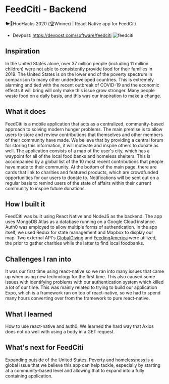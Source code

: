 # FeedCiti - Backend
🐦📱HooHacks 2020 (🏆Winner) | React Native app for FeedCiti
- Devpost: https://devpost.com/software/feedciti
![feedciti](https://i.imgur.com/DVya4LZ.png)
## Inspiration
In the United States alone, over 37 million people (including 11 million children) were not able to consistently provide food for their families in 2019. The United States is on the lower end of the poverty spectrum in comparison to many other underdeveloped countries. This is extremely alarming and tied with the recent outbreak of COVID-19 and the economic effects it will bring will only make this issue grow stronger. Many people waste food on a daily basis, and this was our inspiration to make a change.

## What it does
FeedCiti is a mobile application that acts as a centralized, community-based approach to solving modern hunger problems. The main premise is to allow users to store and review contributions that themselves and other members of their community have made. We believe that by providing a central forum for storing this information, it will motivate and inspire others to donate as well. The application consists of a map of the user's city, which has a waypoint for all of the local food banks and homeless shelters. This is accompanied by a global list of the 10 most recent contributions that people have made to their community. At the bottom of the main page, there are cards that link to charities and featured products, which are crowdfunded opportunities for our users to donate to. Notifications will be sent out on a regular basis to remind users of the state of affairs within their current community to inspire future donations. 

## How I built it
FeedCiti was built using React Native and NodeJS as the backend. The app uses MongoDB Atlas as a database running on a Google Cloud instance. Auth0 was employed to allow multiple forms of authentication. In the app itself, we used Redux for state management and Mapbox to display our map. Two external API's [GlobalGiving](https://www.globalgiving.org/api/) and [FeedingAmerica](https://www.feedingamerica.org/find-your-local-foodbank) were utilized, the prior to gather charities while the latter to find local foodbanks.

## Challenges I ran into
It was our first time using react-native so we ran into many issues that came up when using new technology for the first time. This also caused some issues with identifying problems with our authentication system which killed a lot of our time. This was mainly related to trying to build our application Expo, which is a framework ran on top of react-native, so we had to spend many hours converting over from the framework to pure react-native.

## What I learned
How to use react-native and auth0. We learned the hard way that Axios does not do well with using a body in a GET request.

## What's next for FeedCiti
Expanding outside of the United States. Poverty and homelessness is a global issue that we believe this app can help tackle, especially by starting at a community-based level and allowing that to expand into a fully containing application.
